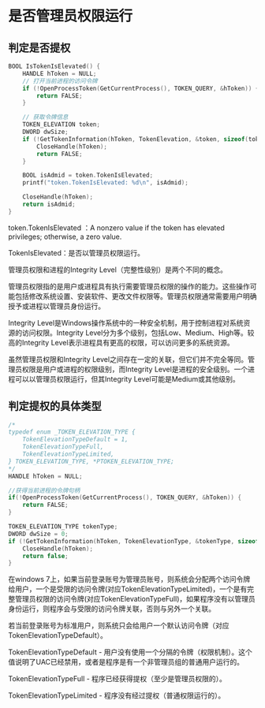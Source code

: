 # 是否管理员权限运行

## 判定是否提权
```c++
BOOL IsTokenIsElevated() {
	HANDLE hToken = NULL;
	// 打开当前进程的访问令牌
	if (!OpenProcessToken(GetCurrentProcess(), TOKEN_QUERY, &hToken)) {
		return FALSE;
	}

	// 获取令牌信息
	TOKEN_ELEVATION token;
	DWORD dwSize;
	if (!GetTokenInformation(hToken, TokenElevation, &token, sizeof(token), &dwSize)) {
		CloseHandle(hToken);
		return FALSE;
	}

	BOOL isAdmid = token.TokenIsElevated;
	printf("token.TokenIsElevated: %d\n", isAdmid);

	CloseHandle(hToken);
	return isAdmid;
}
```
token.TokenIsElevated ：A nonzero value if the token has elevated privileges; otherwise, a zero value.

TokenIsElevated：是否以管理员权限运行。

管理员权限和进程的Integrity Level（完整性级别）是两个不同的概念。

管理员权限指的是用户或进程具有执行需要管理员权限的操作的能力。这些操作可能包括修改系统设置、安装软件、更改文件权限等。管理员权限通常需要用户明确授予或进程以管理员身份运行。

Integrity Level是Windows操作系统中的一种安全机制，用于控制进程对系统资源的访问权限。Integrity Level分为多个级别，包括Low、Medium、High等。较高的Integrity Level表示进程具有更高的权限，可以访问更多的系统资源。

虽然管理员权限和Integrity Level之间存在一定的关联，但它们并不完全等同。管理员权限是用户或进程的权限级别，而Integrity Level是进程的安全级别。一个进程可以以管理员权限运行，但其Integrity Level可能是Medium或其他级别。

## 判定提权的具体类型
```c++
/*
typedef enum _TOKEN_ELEVATION_TYPE {
    TokenElevationTypeDefault = 1,
    TokenElevationTypeFull,
    TokenElevationTypeLimited,
} TOKEN_ELEVATION_TYPE, *PTOKEN_ELEVATION_TYPE;
*/
HANDLE hToken = NULL;

//获得当前进程的令牌句柄
if(!OpenProcessToken(GetCurrentProcess(), TOKEN_QUERY, &hToken)) {
    return FALSE;
}

TOKEN_ELEVATION_TYPE tokenType;
DWORD dwSize = 0;
if (!GetTokenInformation(hToken, TokenElevationType, &tokenType, sizeof(tokenType), &dwSize)) {
    CloseHandle(hToken);
    return false;
}
```

在windows 7上，如果当前登录账号为管理员账号，则系统会分配两个访问令牌给用户，一个是受限的访问令牌(对应TokenElevationTypeLimited)，一个是有完整管理员权限的访问令牌(对应TokenElevationTypeFull)，如果程序没有以管理员身份运行，则程序会与受限的访问令牌关联，否则与另外一个关联。

若当前登录账号为标准用户，则系统只会给用户一个默认访问令牌（对应TokenElevationTypeDefault）。

TokenElevationTypeDefault - 用户没有使用一个分隔的令牌（权限机制）。这个值说明了UAC已经禁用，或者是程序是有一个非管理员组的普通用户运行的。

TokenElevationTypeFull - 程序已经获得提权（至少是管理员权限的）。

TokenElevationTypeLimited - 程序没有经过提权（普通权限运行的）。
